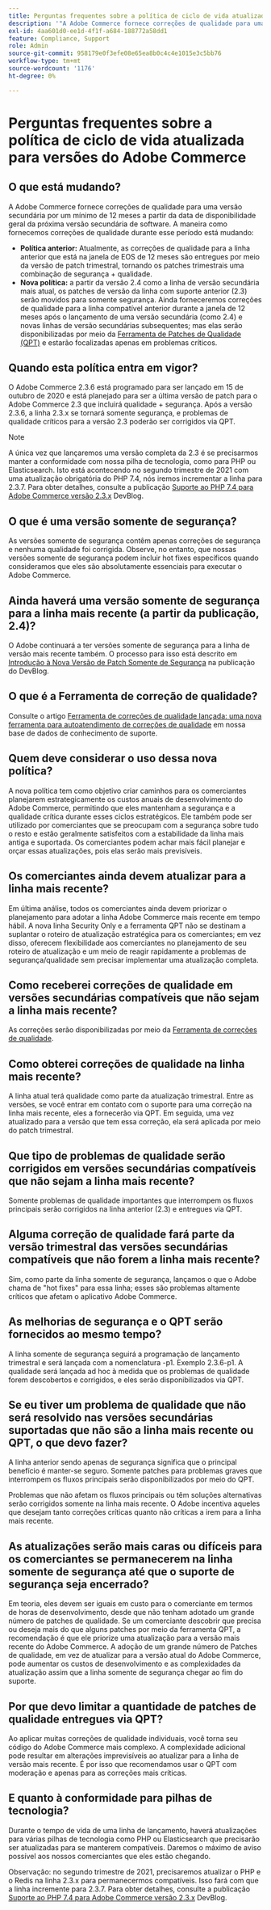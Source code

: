 ```yaml
---
title: Perguntas frequentes sobre a política de ciclo de vida atualizada para versões do Adobe Commerce
description: '"A Adobe Commerce fornece correções de qualidade para uma versão secundária por um mínimo de 12 meses a partir da data de disponibilidade geral da próxima versão secundária de software. A maneira como fornecemos correções de qualidade durante esse período está mudando:'''
exl-id: 4aa601d0-ee1d-4f1f-a684-188772a58dd1
feature: Compliance, Support
role: Admin
source-git-commit: 958179e0f3efe08e65ea8b0c4c4e1015e3c5bb76
workflow-type: tm+mt
source-wordcount: '1176'
ht-degree: 0%

---
```


# Perguntas frequentes sobre a política de ciclo de vida atualizada para versões do Adobe Commerce

## O que está mudando?

A Adobe Commerce fornece correções de qualidade para uma versão secundária por um mínimo de 12 meses a partir da data de disponibilidade geral da próxima versão secundária de software. A maneira como fornecemos correções de qualidade durante esse período está mudando:

* **Política anterior:** Atualmente, as correções de qualidade para a linha anterior que está na janela de EOS de 12 meses são entregues por meio da versão de patch trimestral, tornando os patches trimestrais uma combinação de segurança + qualidade.
* **Nova política:** a partir da versão 2.4 como a linha de versão secundária mais atual, os patches de versão da linha com suporte anterior (2.3) serão movidos para somente segurança. Ainda forneceremos correções de qualidade para a linha compatível anterior durante a janela de 12 meses após o lançamento de uma versão secundária (como 2.4) e novas linhas de versão secundárias subsequentes; mas elas serão disponibilizadas por meio da [Ferramenta de Patches de Qualidade (QPT)](/help/announcements/adobe-commerce-announcements/magento-quality-patches-released-new-tool-to-self-serve-quality-patches.md) e estarão focalizadas apenas em problemas críticos.

## Quando esta política entra em vigor?

O Adobe Commerce 2.3.6 está programado para ser lançado em 15 de outubro de 2020 e está planejado para ser a última versão de patch para o Adobe Commerce 2.3 que incluirá qualidade + segurança. Após a versão 2.3.6, a linha 2.3.x se tornará somente segurança, e problemas de qualidade críticos para a versão 2.3 poderão ser corrigidos via QPT.

>[!NOTE]
>
>A única vez que lançaremos uma versão completa da 2.3 é se precisarmos manter a conformidade com nossa pilha de tecnologia, como para PHP ou Elasticsearch. Isto está acontecendo no segundo trimestre de 2021 com uma atualização obrigatória do PHP 7.4, nós iremos incrementar a linha para 2.3.7. Para obter detalhes, consulte a publicação [Suporte ao PHP 7.4 para Adobe Commerce versão 2.3.x](https://community.magento.com/t5/Magento-DevBlog/PHP-7-4-support-for-Magento-2-3-x-release-line/ba-p/458946) DevBlog.

## O que é uma versão somente de segurança?

As versões somente de segurança contêm apenas correções de segurança e nenhuma qualidade foi corrigida. Observe, no entanto, que nossas versões somente de segurança podem incluir hot fixes específicos quando consideramos que eles são absolutamente essenciais para executar o Adobe Commerce.

## Ainda haverá uma versão somente de segurança para a linha mais recente (a partir da publicação, 2.4)?

O Adobe continuará a ter versões somente de segurança para a linha de versão mais recente também. O processo para isso está descrito em [Introdução à Nova Versão de Patch Somente de Segurança](https://community.magento.com/t5/Magento-DevBlog/Introducing-the-New-Security-only-Patch-Release/ba-p/141287) na publicação do DevBlog.

## O que é a Ferramenta de correção de qualidade?

Consulte o artigo [Ferramenta de correções de qualidade lançada: uma nova ferramenta para autoatendimento de correções de qualidade](/help/announcements/adobe-commerce-announcements/magento-quality-patches-released-new-tool-to-self-serve-quality-patches.md) em nossa base de dados de conhecimento de suporte.

## Quem deve considerar o uso dessa nova política?

A nova política tem como objetivo criar caminhos para os comerciantes planejarem estrategicamente os custos anuais de desenvolvimento do Adobe Commerce, permitindo que eles mantenham a segurança e a qualidade crítica durante esses ciclos estratégicos. Ele também pode ser utilizado por comerciantes que se preocupam com a segurança sobre tudo o resto e estão geralmente satisfeitos com a estabilidade da linha mais antiga e suportada. Os comerciantes podem achar mais fácil planejar e orçar essas atualizações, pois elas serão mais previsíveis.

## Os comerciantes ainda devem atualizar para a linha mais recente?

Em última análise, todos os comerciantes ainda devem priorizar o planejamento para adotar a linha Adobe Commerce mais recente em tempo hábil. A nova linha Security Only e a ferramenta QPT não se destinam a suplantar o roteiro de atualização estratégica para os comerciantes; em vez disso, oferecem flexibilidade aos comerciantes no planejamento de seu roteiro de atualização e um meio de reagir rapidamente a problemas de segurança/qualidade sem precisar implementar uma atualização completa.

## Como receberei correções de qualidade em versões secundárias compatíveis que não sejam a linha mais recente?

As correções serão disponibilizadas por meio da [Ferramenta de correções de qualidade](/help/announcements/adobe-commerce-announcements/magento-quality-patches-released-new-tool-to-self-serve-quality-patches.md).

## Como obterei correções de qualidade na linha mais recente?

A linha atual terá qualidade como parte da atualização trimestral. Entre as versões, se você entrar em contato com o suporte para uma correção na linha mais recente, eles a fornecerão via QPT. Em seguida, uma vez atualizado para a versão que tem essa correção, ela será aplicada por meio do patch trimestral.

## Que tipo de problemas de qualidade serão corrigidos em versões secundárias compatíveis que não sejam a linha mais recente?

Somente problemas de qualidade importantes que interrompem os fluxos principais serão corrigidos na linha anterior (2.3) e entregues via QPT.

## Alguma correção de qualidade fará parte da versão trimestral das versões secundárias compatíveis que não forem a linha mais recente?

Sim, como parte da linha somente de segurança, lançamos o que o Adobe chama de &quot;hot fixes&quot; para essa linha; esses são problemas altamente críticos que afetam o aplicativo Adobe Commerce.

## As melhorias de segurança e o QPT serão fornecidos ao mesmo tempo?

A linha somente de segurança seguirá a programação de lançamento trimestral e será lançada com a nomenclatura -p1. Exemplo 2.3.6-p1. A qualidade será lançada ad hoc à medida que os problemas de qualidade forem descobertos e corrigidos, e eles serão disponibilizados via QPT.

## Se eu tiver um problema de qualidade que não será resolvido nas versões secundárias suportadas que não são a linha mais recente ou QPT, o que devo fazer?

A linha anterior sendo apenas de segurança significa que o principal benefício é manter-se seguro. Somente patches para problemas graves que interrompem os fluxos principais serão disponibilizados por meio do QPT.

Problemas que não afetam os fluxos principais ou têm soluções alternativas serão corrigidos somente na linha mais recente. O Adobe incentiva aqueles que desejam tanto correções críticas quanto não críticas a irem para a linha mais recente.

## As atualizações serão mais caras ou difíceis para os comerciantes se permanecerem na linha somente de segurança até que o suporte de segurança seja encerrado?

Em teoria, eles devem ser iguais em custo para o comerciante em termos de horas de desenvolvimento, desde que não tenham adotado um grande número de patches de qualidade. Se um comerciante descobrir que precisa ou deseja mais do que alguns patches por meio da ferramenta QPT, a recomendação é que ele priorize uma atualização para a versão mais recente do Adobe Commerce. A adoção de um grande número de Patches de qualidade, em vez de atualizar para a versão atual do Adobe Commerce, pode aumentar os custos de desenvolvimento e as complexidades da atualização assim que a linha somente de segurança chegar ao fim do suporte.

## Por que devo limitar a quantidade de patches de qualidade entregues via QPT?

Ao aplicar muitas correções de qualidade individuais, você torna seu código do Adobe Commerce mais complexo. A complexidade adicional pode resultar em alterações imprevisíveis ao atualizar para a linha de versão mais recente. É por isso que recomendamos usar o QPT com moderação e apenas para as correções mais críticas.

## E quanto à conformidade para pilhas de tecnologia?

Durante o tempo de vida de uma linha de lançamento, haverá atualizações para várias pilhas de tecnologia como PHP ou Elasticsearch que precisarão ser atualizadas para se manterem compatíveis. Daremos o máximo de aviso possível aos nossos comerciantes que eles estão chegando.

Observação: no segundo trimestre de 2021, precisaremos atualizar o PHP e o Redis na linha 2.3.x para permanecermos compatíveis. Isso fará com que a linha incremente para 2.3.7. Para obter detalhes, consulte a publicação [Suporte ao PHP 7.4 para Adobe Commerce versão 2.3.x](https://community.magento.com/t5/Magento-DevBlog/PHP-7-4-support-for-Magento-2-3-x-release-line/ba-p/458946) DevBlog.

